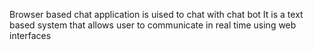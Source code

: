 Browser based chat application is uised to chat with chat bot
It is a text based system that allows user to communicate in real time 
using web interfaces
